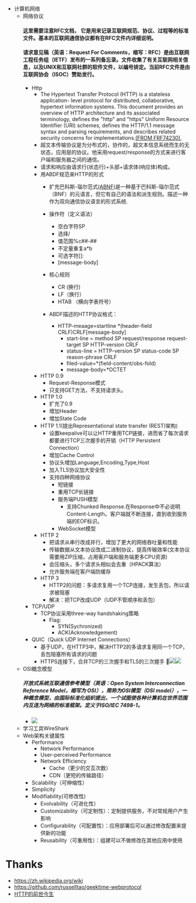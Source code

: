 - 计算机网络
    - 网络协议
        #### 这里需要注意RFC文档， 它是用来记录互联网规范、协议、过程等的标准文件。基本的互联网通信协议都有在RFC文件内详细说明。
        #### 请求意见稿（英语：Request For Comments，缩写：RFC）是由互联网工程任务组（IETF）发布的一系列备忘录。文件收集了有关互联网相关信息，以及UNIX和互联网社群的软件文件，以编号排定。当前RFC文件是由互联网协会（ISOC）赞助发行。
        - Http
            - The Hypertext Transfer Protocol (HTTP) is a stateless application-
   level protocol for distributed, collaborative, hypertext information
   systems.  This document provides an overview of HTTP architecture and
   its associated terminology, defines the "http" and "https" Uniform
   Resource Identifier (URI) schemes, defines the HTTP/1.1 message
   syntax and parsing requirements, and describes related security
   concerns for implementations.[(FROM FRF74230)](https://tools.ietf.org/html/rfc7230),
            - 超文本传输协议是为分布式的，协作的，超文本信息系统而生的无状态，应用层的协议。他采用request/response的方式来进行客户端和服务器之间的通信。
            - 请求和响应由请求行(状态行)+头部+请求体(响应体)构成。
            - 用ABDF规范来HTTP的形式
                - 扩充巴科斯-瑙尔范式[(ABNF)](https://zh.wikipedia.org/wiki/%E6%89%A9%E5%85%85%E5%B7%B4%E7%A7%91%E6%96%AF%E8%8C%83%E5%BC%8F)是一种基于巴科斯-瑙尔范式（BNF）的元语言，但它有自己的语法和派生规则。描述一种作为双向通信协议语言的形式系统.
                - 操作符（定义语法）
                    - 空白字符SP
                    - 选择/
                    - 值范围%c##-##
                    - 不定量重复a*b
                    - 可选字符[]:
                    - [message-body]
                - 核心规则
                    - CR (换行)
                    - LF（换行）
                    - HTAB （横向字表符号）
                - ABDF描述的HTTP协议格式：
                   
                    - HTTP-meaage=startline *(header-field CRLF)CRLF[message-body]
                        - start-line = method SP request/response request-target SP HTTP-version CRLF
                        - status-line = HTTP-version SP status-code SP reason-phrase CRLF 
                        - filed-value=*(field-content/obs-fold)
                        - message-body=*OCTET
            - HTTP 0.9
                - Request-Response模式
                - 只支持GET方法，不支持请求头。
            - HTTP 1.0
                - 扩充了0.9
                - 增加Header
                - 增加State Code
            - HTTP 1.1(提出Representational state transfer (REST)架构)
                - 设置keepalive可以让HTTP重用TCP链接，进而省了每次请求都要进行TCP三次握手的开销（HTTP Persistent Connection）
                - 增加Cache Control
                - 协议头增加Language,Encoding,Type,Host
                - 加入TLS协议加大安全性
                - 支持四种网络协议
                    - 短链接
                    - 重用TCP长链接
                    - 服务端PUSH模型
                        - 支持Chunked Response.在Response中不必说明Content-Length。客户端就不断连接，直到收到服务端的EOF标识。
                    - WebSocket模型
            - HTTP 2
                - 把请求从串行改成并行，增加了更大的网络吞吐量和性能
                - 传输数据从文本协议改成二进制协议，提高传输效率(文本协议需要用ZIP压缩，占用客户端和服务端更多CPU资源)
                - 会压缩头，多个请求头相似会去重（HPACK算法）
                - 允许服务端在客户端防缓存
            - HTTP 3
                - HTTP2的问题：多请求复用一个TCP连接，发生丢包，所以请求被阻塞
                - 解决：把TCP改成UDP（UDP不管顺序和丢包）
        - TCP/UDP
            - TCP协议采用three-way handshaking策略
                - Flag:
                    - SYN(Sychronized)
                    - ACK(Acknowledgement)
        - QUIC（Quick UDP Internet  Connections）
            - 基于UDP，在HTTP3中，解决HTTP2的多请求复用同一个TCP，丢包阻塞所有请求的问题
            - HTTPS连接下，合并TCP的三次握手和TLS的三次握手
            ![](https://coolshell.cn/wp-content/uploads/2019/10/http-request-over-tcp-tls@2x-292x300.png)![](https://coolshell.cn/wp-content/uploads/2019/10/http-request-over-quic@2x-300x215.png)
    - OSI概念模型
        ##### 开放式系统互联通信参考模型（英语：Open System Interconnection Reference Model，缩写为 OSI），简称为OSI模型（OSI model），一种概念模型，由国际标准化组织提出，一个试图使各种计算机在世界范围内互连为网络的标准框架。定义于ISO/IEC 7498-1。
        - ![](https://img-blog.csdn.net/20170502205122263)
    - 学习工具WireShark
    - Web架构关键属性
        - Performance
            - Network Performance
            - User-perceived Performance
            - Network Efficiency
                - Cache（更少的交互次数）
                - CDN（更短的传输路径）
        - Scalability（可伸缩性）
        - Simplicity
        - Modifiability(可修改性)
            - Evolvability（可进化性）
            - Customizability（可定制性）：定制提供服务，不对常规用户产生影响
            - Configurability（可配置性）：应用部署后可以通过修改配置来提供新的功能
            - Reusability（可重用性）：组建可以不做修改在其他应用中使用

# Thanks
- https://zh.wikipedia.org/wiki
- https://github.com/russelltao/geektime-webprotocol
- [HTTP的前世今生](https://coolshell.cn/articles/19840.html)
